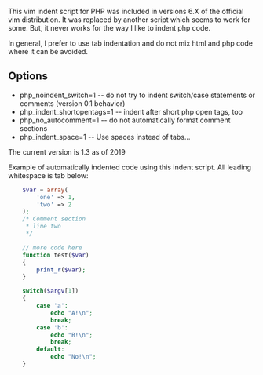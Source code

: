 This vim indent script for PHP was included in versions 6.X of the official vim distribution.
It was replaced by another script which seems to work for some.  But, it never works for the way
I like to indent php code.

In general, I prefer to use tab indentation and do not mix html and php code where it can be avoided.

## Options
  - php_noindent_switch=1 -- do not try to indent switch/case statements or comments (version 0.1 behavior)
  - php_indent_shortopentags=1 -- indent after short php open tags, too
  - php_no_autocomment=1  -- do not automatically format comment sections
  - php_indent_space=1 -- Use spaces instead of tabs...

The current version is 1.3 as of 2019

Example of automatically indented code using this indent script.  All leading whitespace is tab below:
```php
	$var = array(
		'one' => 1,
		'two' => 2
	);
	/* Comment section
	 * line two
	 */

	// more code here
	function test($var)
	{
		print_r($var);
	}

	switch($argv[1])
	{
		case 'a':
			echo "A!\n";
			break;
		case 'b':
			echo "B!\n";
			break;
		default:
			echo "No!\n";
	}
```

